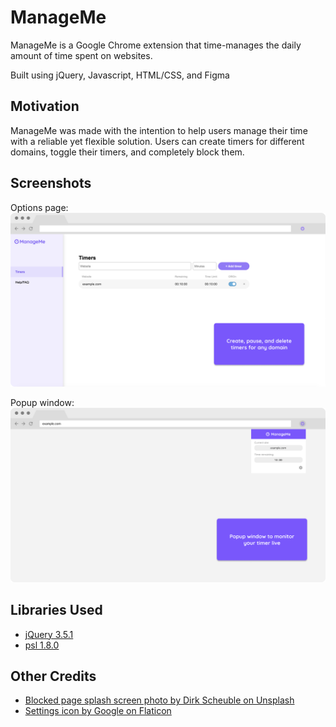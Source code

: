 # ManageMe

ManageMe is a Google Chrome extension that time-manages the daily amount of time
spent on websites.

Built using jQuery, Javascript, HTML/CSS, and Figma

## Motivation
ManageMe was made with the intention to help users manage their time with a 
reliable yet flexible solution. Users can create timers for different domains, 
toggle their timers, and completely block them.

## Screenshots
Options page:
![Options page](images/options-demo.png)


Popup window:
![Popup example](images/popup-demo.png)

## Libraries Used
* [jQuery 3.5.1](https://jquery.com)
* [psl 1.8.0](https://www.npmjs.com/package/psl)

## Other Credits
* [Blocked page splash screen photo by Dirk Scheuble on Unsplash](https://unsplash.com/photos/MpN-RvJ4lRc)
* [Settings icon by Google on Flaticon](https://www.flaticon.com)

